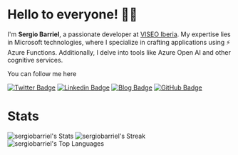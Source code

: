 # Hello to everyone! 👋🏻

I'm **Sergio Barriel**, a passionate developer at [VISEO Iberia](https://github.com/viseoiberia). My expertise lies in Microsoft technologies, where I specialize in crafting applications using ⚡ Azure Functions. Additionally, I delve into tools like Azure Open AI and other cognitive services.

You can follow me here 

[![Twitter Badge](https://img.shields.io/badge/-Twitter-00acee?style=flat-square&logo=Twitter&logoColor=white)](https://twitter.com/sergiobarriel)
[![Linkedin Badge](https://img.shields.io/badge/-LinkedIn-0e76a8?style=flat-square&logo=Linkedin&logoColor=white)](https://www.linkedin.com/in/sergiobarriel/)
[![Blog Badge](https://img.shields.io/badge/nohat.dev-000000?style=flat-square%EF%B8%8F&logoColor=white)](https://nohat.dev)
[![GitHub Badge](https://img.shields.io/github/followers/sergiobarriel?label=follow&style=social)](https://github.com/sergiobarriel)

# Stats

![sergiobarriel's Stats](https://github-readme-stats.vercel.app/api?username=sergiobarriel&theme=graywhite&show_icons=true&hide_border=true&count_private=true)
![sergiobarriel's Streak](https://github-readme-streak-stats.herokuapp.com/?user=sergiobarriel&theme=graywhite&hide_border=true)
![sergiobarriel's Top Languages](https://github-readme-stats.vercel.app/api/top-langs/?username=sergiobarriel&theme=graywhite&show_icons=true&hide_border=true&layout=compact)